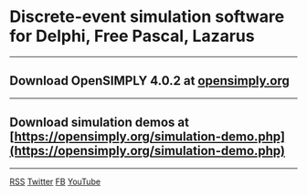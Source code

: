 # Discrete-event simulation software for Delphi, Free Pascal, Lazarus
*********************************************************************

## Download OpenSIMPLY 4.0.2 at [opensimply.org](https://opensimply.org/) 

*********************************************************************

## Download simulation demos at [https://opensimply.org/simulation-demo.php](https://opensimply.org/simulation-demo.php) 

*********************************************************************


[RSS](https://opensimply.org/feed.php) 
[Twitter](https://www.twitter.com/OpenSIMPLY)
[FB](https://www.facebook.com/OpenSIMPLY-1870256963235731) 
[YouTube](https://www.youtube.com/channel/UC2zS4bym5NrhxqtBBWv5lzg)
